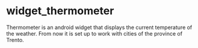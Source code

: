 widget_thermometer
==================

Thermometer is an android widget that displays the current temperature of the weather. From now it is set up to work with cities of the province of Trento.
